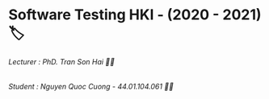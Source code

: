 # Software Testing HKI - (2020 - 2021) :label:
###### Lecturer :  PhD. Tran Son Hai :man_teacher:
###### Student :  Nguyen Quoc Cuong - 44.01.104.061 :man_student:





